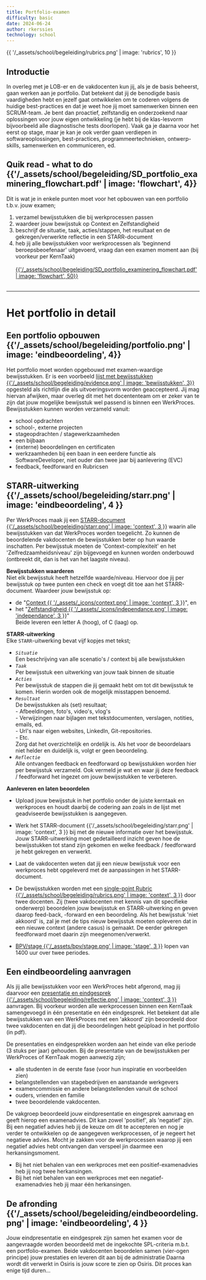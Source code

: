 ```yaml
---
title: Portfolio-examen
difficulty: basic
date: 2024-06-24
author: rkerssies
technology: school
---
```


{{ '/_assets/school/begeleiding/rubrics.png'  | image: 'rubrics', 10 }}

## Introductie
In overleg met je LOB-er en de vakdocenten kun jij, als je de basis beheerst, gaan werken aan je portfolio. 
Dat betekent dat jij de benodigde basis vaardigheden hebt en jezelf gaat ontwikkelen om te coderen volgens de huidige best-practices
en dat je weet hoe jij moet samenwerken binnen een SCRUM-team. 
Je bent dan proactief, zelfstandig en onderzoekend naar oplossingen voor jouw eigen ontwikkeling
(je hebt bij de klas-lesvorm bijvoorbeeld alle diagnostische tests doorlopen).
Vaak ga je daarna voor het eerst op stage, maar je kan je ook verder gaan verdiepen 
in softwareoplossingen, best-practices, programmeertechnieken, ontwerp-skills, samenwerken en communiceren, ed.


## Quik read - what to do {{'/_assets/school/begeleiding/SD_portfolio_examinering_flowchart.pdf' | image: 'flowchart', 4}}
Dit is wat je in enkele punten moet voor het opbouwen van een portfolio t.b.v. jouw examen;
1. verzamel bewijsstukken die bij werkprocessen passen
2. waardeer jouw bewijsstuk op Context en Zelfstandigheid 
3. beschrijf de situatie, taak, acties/stappen, het resultaat en de gekregen/verwerkte reflectie in een STARR-document
4. heb jij alle bewijsstukken voor werkprocessen als 'beginnend beroepsbeoefenaar' uitgevoerd, 
vraag dan een examen moment aan (bij voorkeur per KernTaak)
<br><br>
[ {{'/_assets/school/begeleiding/SD_portfolio_examinering_flowchart.pdf' | image: 'flowchart', 50}} ]({{'/_assets/school/begeleiding/SD_portfolio_examinering_flowchart.pdf'}})
<br><br>
_________________________________________________________
# Het portfolio in detail

## Een portfolio opbouwen {{'/_assets/school/begeleiding/portfolio.png' | image: 'eindbeoordeling', 4}}
Het portfolio moet worden opgebouwd met examen-waardige bewijsstukken. 
Er is een voorbeeld [lijst met bewijsstukken {{'/_assets/school/begeleiding/evidence.png' | image: 'bewijsstukken', 3}}]({{'/_assets/school/begeleiding/GeadviseerdeBewijsstukken.pdf'}})
opgesteld als richtlijn die als uitvoeringsvorm worden geaccepteerd. 
Jij mag hiervan afwijken, maar overleg dit met het docententeam om 
er zeker van te zijn dat jouw mogelijke bewijsstuk wel passend is binnen een WerkProces. 
Bewijsstukken kunnen worden verzameld vanuit:
- school opdrachten
- school-, externe projecten
- stageopdrachten / stagewerkzaamheden
- een bijbaan
-  (externe) beoordelingen en certificaten
- werkzaamheden bij een baan in een eerdere functie als SoftwareDeveloper, niet ouder dan twee jaar bij aanlevering (EVC)
- feedback, feedforward en Rubricsen

## STARR-uitwerking {{'/_assets/school/begeleiding/starr.png' | image: 'eindbeoordeling', 4 }}
Per WerkProces maak jij een [STARR-document {{'/_assets/school/begeleiding/starr.png' | image: 'context', 3 }}]({{'/_assets/school/begeleiding/STARR_voorbeeld.pdf'}}) 
waarin alle bewijsstukken van dat WerkProces worden toegelicht.
Zo kunnen de beoordelende vakdocenten de bewijsstukken beter op hun waarde inschatten. Per bewijsstuk moeten 
de 'Context-complexiteit' en het 'Zelfredzaamheidsniveau' zijn bijgevoegd en kunnen worden onderbouwd (ontbreekt dit, dan is het van het laagste niveau).

**Bewijsstukken waarderen**<br>
Niet elk bewijsstuk heeft hetzelfde waarde/niveau. Hiervoor doe jij per bewijsstuk op twee punten een check
en voegt dit toe aan het STARR-document. Waardeer jouw bewijsstuk op:
- de "[Context {{ '/_assets/_icons/context.png' | image: 'context', 3 }}]({{'/_assets/school/EvidenceScoorTool/vlaidateEvidenceContext.html'}})", en
- het "[Zelfstandigheid {{ '/_assets/_icons/independance.png' | image: 'independance', 3 }}]({{'/_assets/school/EvidenceScoorTool/vlaidateEvidenceIndependance.html'}})"
  <br>Beide leveren een letter A (hoog), of C (laag) op.

**STARR-uitwerking**<br>
Elke `STARR`-uitwerking bevat vijf kopjes met tekst;<br>
- *`Situatie`*<br>
    Een beschrijving van alle scenatio's / context bij alle bewijsstukken<br>
-  *`Taak`*<br>
    Per bewijsstuk een uitwerking van jouw taak binnen de situatie<br>
- *`Acties`*<br>
    Per bewijsstuk de stappen die jij gemaakt hebt om tot dit bewijsstuk te komen.
    Hierin worden ook de mogelijk misstappen benoemd.<br>
- *`Resultaat`*<br>
    De bewijsstukken als (set) resultaat;<br>
      - Afbeeldingen, foto's, video's, vlog's<br>
      - Verwijzingen naar bijlagen met tekstdocumenten, verslagen, notities, emails, ed.<br>
      - Url's naar eigen websites, LinkedIn, Git-repositories.<br>
      - Etc.<br>
      Zorg dat het overzichtelijk en ordelijk is. Als het voor de beoordelaars niet helder en duidelijk is,
      volgt er geen beoordeling.<br>
- *`Reflectie`*<br>
        Alle ontvangen feedback en feedforward op bewijsstukken worden hier per bewijsstuk verzameld.
        Ook vermeld je wat en waar jij deze feedback / feedforward het ingezet om jouw bewijsstukken te verbeteren.


**Aanleveren en laten beoordelen**<br>
* Upload jouw bewijsstuk in het portfolio onder de juiste kerntaak en werkproces en houdt daarbij de codering aan zoals in de
lijst met geadviseerde bewijsstukken is aangegeven. 

* Werk het STARR-document {{'/_assets/school/begeleiding/starr.png' | image: 'context', 3 }} bij met de nieuwe informatie over het bewijsstuk. 
Jouw STARR-uitwerking moet gedetailleerd inzicht geven hoe de bewijsstukken tot stand zijn gekomen en welke 
feedback / feedforward je hebt gekregen en verwerkt.

* Laat de vakdocenten weten dat jij een nieuw bewijsstuk voor een werkproces hebt opgeleverd met de aanpassingen in het STARR-document.

* De bewijsstukken worden met een [single-point Rubric {{'/_assets/school/begeleiding/rubrics.png' | image: 'context', 3 }}]({{'/_assets/school/begeleiding/beoordeling_bewijsstuk.pdf'}}) door twee docenten.
Zij (twee vakdocenten met kennis van dit specifieke onderwerp) beoordelen jouw bewijsstuk en STARR-uitwerking en geven daarop feed-back, -forward en een beoordeling.
Als het bewijsstuk 'niet akkoord' is, zal je met de tips nieuw bewijsstuk moeten opleveren dat in een nieuwe context (andere casus) 
is gemaakt. De eerder gekregen feedforward moet daarin zijn meegenomen/verwerkt.

* [BPV/stage {{'/_assets/bpv/stage.png' | image: 'stage', 3 }}]({{'/subjects/ict-lyceum/BPV-stages/'}}) lopen van 1400 uur over twee periodes.


## Een eindbeoordeling aanvragen
Als jij alle bewijsstukken voor een WerkProces hebt afgerond, mag jij daarvoor een [presentatie en eindgesprek {{'/_assets/school/begeleiding/reflectie.png' | image: 'context', 3 }}]({{'/_assets/school/begeleiding/aanvraag_eindgesprek.pdf'}}) aanvragen.
Bij voorkeur worden alle werkprocessen binnen een KernTaak samengevoegd in één presentatie en één eindgesprek.
Het betekent dat alle bewijsstukken van een WerkProces met een 'akkoord' zijn beoordeeld door twee vakdocenten en dat jij die beoordelingen
hebt geüpload in het portfolio (in pdf).

De presentaties en eindgesprekken worden aan het einde van elke periode (3 stuks per jaar) gehouden. 
Bij de presentatie van de bewijsstukken per WerkProces of KernTaak mogen aanwezig zijn;
  - alle studenten in de eerste fase (voor hun inspiratie en voorbeelden zien)
  - belangstellenden van stagebedrijven en aanstaande werkgevers
  - examencommissie en andere belangstellenden vanuit de school
  - ouders, vrienden en familie
  - twee beoordelende vakdocenten.

De vakgroep beoordeeld jouw eindpresentatie en eingesprek aanvraag en geeft hierop een examenadvies.
Dit kan zowel 'positief', als 'negatief' zijn.
Bij een negatief advies heb jij de keuze om dit te accepteren en nog je verder te ontwikkelen op de aangegeven werkprocessen,
of je negeert het negatieve advies. Mocht je zakken voor de werkprocessen waarop jij een negatief advies hebt ontvangen dan 
verspeel jin daarmee een herkansingsmoment. 
- Bij het niet behalen van een werkproces met een positief-examenadvies heb jij nog twee herkansingen.
- Bij het niet behalen van een werkproces met een negatief-examenadvies heb jij maar één herkansingen.


## De afronding {{'/_assets/school/begeleiding/eindbeoordeling.png' | image: 'eindbeoordeling', 4 }}
Jouw eindpresentatie en eindgesprek zijn samen het examen voor de aangevraagde worden beoordeeld met de ingekochte SPL-criteria 
m.b.t. een portfolio-examen. Beide vakdocenten beoordelen samen (vier-ogen principe) jouw prestaties en leveren dit aan bij de administratie
Daarna wordt dit verwerkt in Osiris is jouw score te zien op Osiris. Dit proces kan enige tijd duren...
